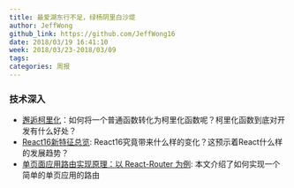 ```yaml
---
title: 最爱湖东行不足，绿杨阴里白沙堤
author: JeffWong
github_link: https://github.com/JeffWong16
date: 2018/03/19 16:41:10
week: 2018/03/23-2018/03/09
tags:
categories: 周报
---
```



### 技术深入
- [邂逅柯里化](https://segmentfault.com/a/1190000008263193)：如何将一个普通函数转化为柯里化函数呢？柯里化函数到底对开发有什么好处？
- [React16新特征总览](https://zhuanlan.zhihu.com/p/34604934): React16究竟带来什么样的变化？这预示着React什么样的发展趋势？
- [单页面应用路由实现原理：以 React-Router 为例](https://github.com/youngwind/blog/issues/109): 本文介绍了如何实现一个简单的单页应用的路由
